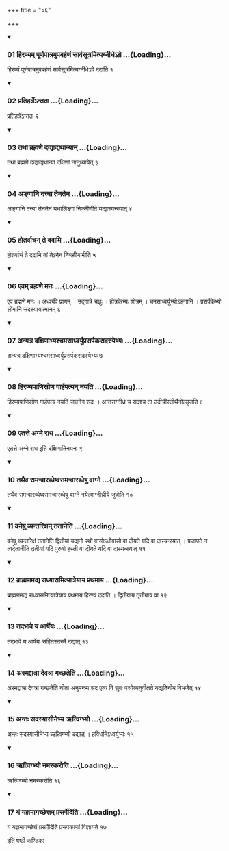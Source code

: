 +++
title = "०६"

+++

<div class="js_include" includetitle="true" newlevelforh1="3" unfilled="" url="/vedAH_yajuH/taittirIyam/sUtram/ApastambaH/shrautam/vishvAsa-prastutiH/13/06/01_hiraNyam_pUrNapAtramupabarhaNaM_sArvasUtramityagnIdhe-gre.md">
<details open><summary><h3>01 हिरण्यम् पूर्णपात्रमुपबर्हणं सार्वसूत्रमित्यग्नीधेऽग्रे ...{Loading}...</h3></summary>

हिरण्यं पूर्णपात्रमुपबर्हणं सार्वसूत्रमित्यग्नीधेऽग्रे ददाति १
</details>
</div>


<div class="js_include" includetitle="true" newlevelforh1="3" unfilled="" url="/vedAH_yajuH/taittirIyam/sUtram/ApastambaH/shrautam/vishvAsa-prastutiH/13/06/02_pratihartre-ntataH.md">
<details open><summary><h3>02 प्रतिहर्त्रेऽन्ततः ...{Loading}...</h3></summary>

प्रतिहर्त्रेऽन्ततः २
</details>
</div>


<div class="js_include" includetitle="true" newlevelforh1="3" unfilled="" url="/vedAH_yajuH/taittirIyam/sUtram/ApastambaH/shrautam/vishvAsa-prastutiH/13/06/03_tathA_brahmaNe_dadyAdyathAnyAn.md">
<details open><summary><h3>03 तथा ब्रह्मणे दद्याद्यथान्यान् ...{Loading}...</h3></summary>

तथा ब्रह्मणे दद्याद्यथान्यां दक्षिणां नानुध्यायेत् ३
</details>
</div>


<div class="js_include" includetitle="true" newlevelforh1="3" unfilled="" url="/vedAH_yajuH/taittirIyam/sUtram/ApastambaH/shrautam/vishvAsa-prastutiH/13/06/04_angAni_dattvA_tenatena.md">
<details open><summary><h3>04 अङ्गानि दत्त्वा तेनतेन ...{Loading}...</h3></summary>

अङ्गानि दत्त्वा तेनतेन यथालिङ्गं निष्क्रीणीते यद्यास्यन्स्यात् ४
</details>
</div>


<div class="js_include" includetitle="true" newlevelforh1="3" unfilled="" url="/vedAH_yajuH/taittirIyam/sUtram/ApastambaH/shrautam/vishvAsa-prastutiH/13/06/05_hotarvAchan_te_dadAmi.md">
<details open><summary><h3>05 होतर्वाचन् ते ददामि ...{Loading}...</h3></summary>

होतर्वाचं ते ददामि तां तेऽनेन निष्क्रीणामीति ५
</details>
</div>


<div class="js_include" includetitle="true" newlevelforh1="3" unfilled="" url="/vedAH_yajuH/taittirIyam/sUtram/ApastambaH/shrautam/vishvAsa-prastutiH/13/06/06_evam_brahmaNe_manaH.md">
<details open><summary><h3>06 एवम् ब्रह्मणे मनः ...{Loading}...</h3></summary>

एवं ब्रह्मणे मनः । अध्वर्यवे प्राणम् । उद्गात्रे चक्षुः । होत्रकेभ्यः श्रोत्रम् । चमसाध्वर्युभ्योऽङ्गानि । प्रसर्पकेभ्यो लोमानि सदस्यायात्मानम् ६
</details>
</div>


<div class="js_include" includetitle="true" newlevelforh1="3" unfilled="" url="/vedAH_yajuH/taittirIyam/sUtram/ApastambaH/shrautam/vishvAsa-prastutiH/13/06/07_anyatra_daxiNAbhyashchamasAdhvaryuprasarpakasadasyebhyaH.md">
<details open><summary><h3>07 अन्यत्र दक्षिणाभ्यश्चमसाध्वर्युप्रसर्पकसदस्येभ्यः ...{Loading}...</h3></summary>

अन्यत्र दक्षिणाभ्यश्चमसाध्वर्युप्रसर्पकसदस्येभ्यः ७
</details>
</div>


<div class="js_include" includetitle="true" newlevelforh1="3" unfilled="" url="/vedAH_yajuH/taittirIyam/sUtram/ApastambaH/shrautam/vishvAsa-prastutiH/13/06/08_hiraNyapANiragreNa_gArhapatyan_nayati.md">
<details open><summary><h3>08 हिरण्यपाणिरग्रेण गार्हपत्यन् नयति ...{Loading}...</h3></summary>

हिरण्यपाणिरग्रेण गार्हपत्यं नयति जघनेन सदः । अन्तराग्नीध्रं च सदश्च ता उदीचीस्तीर्थेनोत्सृजति ८
</details>
</div>


<div class="js_include" includetitle="true" newlevelforh1="3" unfilled="" url="/vedAH_yajuH/taittirIyam/sUtram/ApastambaH/shrautam/vishvAsa-prastutiH/13/06/09_etatte_agne_rAdha.md">
<details open><summary><h3>09 एतत्ते अग्ने राध ...{Loading}...</h3></summary>

एतत्ते अग्ने राध इति दक्षिणातिनयनः ९
</details>
</div>


<div class="js_include" includetitle="true" newlevelforh1="3" unfilled="" url="/vedAH_yajuH/taittirIyam/sUtram/ApastambaH/shrautam/vishvAsa-prastutiH/13/06/10_tathaiva_samanvArabdheShvasamanvArabdheShu_vAgne.md">
<details open><summary><h3>10 तथैव समन्वारब्धेष्वसमन्वारब्धेषु वाग्ने ...{Loading}...</h3></summary>

तथैव समन्वारब्धेष्वसमन्वारब्धेषु वाग्ने नयेत्याग्नीध्रीये जुहोति १०
</details>
</div>


<div class="js_include" includetitle="true" newlevelforh1="3" unfilled="" url="/vedAH_yajuH/taittirIyam/sUtram/ApastambaH/shrautam/vishvAsa-prastutiH/13/06/11_vaneShu_vyantarixan_tatAneti.md">
<details open><summary><h3>11 वनेषु व्यन्तरिक्षन् ततानेति ...{Loading}...</h3></summary>

वनेषु व्यन्तरिक्षं ततानेति द्वितीयां यद्यनो रथो वासोऽधीवासो वा दीयते यदि वा दास्यन्स्यात् । प्रजापते न त्वदेतानीति तृतीयां यदि पुरुषो हस्ती वा दीयते यदि वा दास्यन्स्यात् ११
</details>
</div>


<div class="js_include" includetitle="true" newlevelforh1="3" unfilled="" url="/vedAH_yajuH/taittirIyam/sUtram/ApastambaH/shrautam/vishvAsa-prastutiH/13/06/12_brAhmaNamadya_rAdhyAsamityAtreyAya_prathamAya.md">
<details open><summary><h3>12 ब्राह्मणमद्य राध्यासमित्यात्रेयाय प्रथमाय ...{Loading}...</h3></summary>

ब्राह्मणमद्य राध्यासमित्यात्रेयाय प्रथमाय हिरण्यं ददाति । द्वितीयाय तृतीयाय वा १२
</details>
</div>


<div class="js_include" includetitle="true" newlevelforh1="3" unfilled="" url="/vedAH_yajuH/taittirIyam/sUtram/ApastambaH/shrautam/vishvAsa-prastutiH/13/06/13_tadabhAve_ya_ArSheyaH.md">
<details open><summary><h3>13 तदभावे य आर्षेयः ...{Loading}...</h3></summary>

तदभावे य आर्षेयः संहितस्तस्मै दद्यात् १३
</details>
</div>


<div class="js_include" includetitle="true" newlevelforh1="3" unfilled="" url="/vedAH_yajuH/taittirIyam/sUtram/ApastambaH/shrautam/vishvAsa-prastutiH/13/06/14_asmaddAtrA_devatrA_gachChateti.md">
<details open><summary><h3>14 अस्मद्दात्रा देवत्रा गच्छतेति ...{Loading}...</h3></summary>

अस्मद्दात्रा देवत्रा गच्छतेति नीता अनुमन्त्र्य सद एत्य वि सुवः पश्येत्यनुवीक्षते यद्यतिनीय विभजेत् १४
</details>
</div>


<div class="js_include" includetitle="true" newlevelforh1="3" unfilled="" url="/vedAH_yajuH/taittirIyam/sUtram/ApastambaH/shrautam/vishvAsa-prastutiH/13/06/15_antaH_sadasyAsInebhya_Rtvigbhyo.md">
<details open><summary><h3>15 अन्तः सदस्यासीनेभ्य ऋत्विग्भ्यो ...{Loading}...</h3></summary>

अन्तः सदस्यासीनेभ्य ऋत्विग्भ्यो दद्यात् । हविर्धानेऽध्वर्युभ्यः १५
</details>
</div>


<div class="js_include" includetitle="true" newlevelforh1="3" unfilled="" url="/vedAH_yajuH/taittirIyam/sUtram/ApastambaH/shrautam/vishvAsa-prastutiH/13/06/16_Rtvigbhyo_namaskaroti.md">
<details open><summary><h3>16 ऋत्विग्भ्यो नमस्करोति ...{Loading}...</h3></summary>

ऋत्विग्भ्यो नमस्करोति १६
</details>
</div>


<div class="js_include" includetitle="true" newlevelforh1="3" unfilled="" url="/vedAH_yajuH/taittirIyam/sUtram/ApastambaH/shrautam/vishvAsa-prastutiH/13/06/17_yaM_yajnamAgachChettam_prasarpediti.md">
<details open><summary><h3>17 यं यज्ञमागच्छेत्तम् प्रसर्पेदिति ...{Loading}...</h3></summary>

यं यज्ञमागच्छेत्तं प्रसर्पेदिति प्रसर्पकाणां विज्ञायते १७
</details>
</div>



  
इति षष्ठी कण्डिका 
